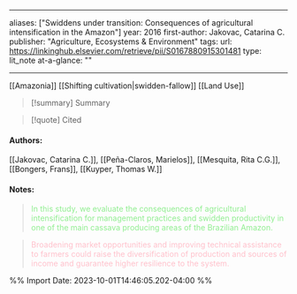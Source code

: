   
---
aliases: ["Swiddens under transition: Consequences of agricultural intensification in the Amazon"] 
year: 2016 
first-author: Jakovac, Catarina C.
publisher: "Agriculture, Ecosystems & Environment" 
tags: 
url: https://linkinghub.elsevier.com/retrieve/pii/S0167880915301481 
type: lit_note
at-a-glance: ""

--- 

 [[Amazonia]]  [[Shifting cultivation|swidden-fallow]] [[Land Use]]
>[!summary] Summary

>[!quote] Cited

#### Authors:
[[Jakovac, Catarina C.]], [[Peña-Claros, Marielos]], [[Mesquita, Rita C.G.]], [[Bongers, Frans]], [[Kuyper, Thomas W.]]
#### Notes:
 
> <span style="color: #90EE90">In this study, we evaluate the consequences of agricultural intensification for management practices and swidden productivity in one of the main cassava producing areas of the Brazilian Amazon.</span> 

  

> <span style="color: #FFC0CB">Broadening market opportunities and improving technical assistance to farmers could raise the diversification of production and sources of income and guarantee higher resilience to the system.</span>

 

%% Import Date: 2023-10-01T14:46:05.202-04:00 %%
